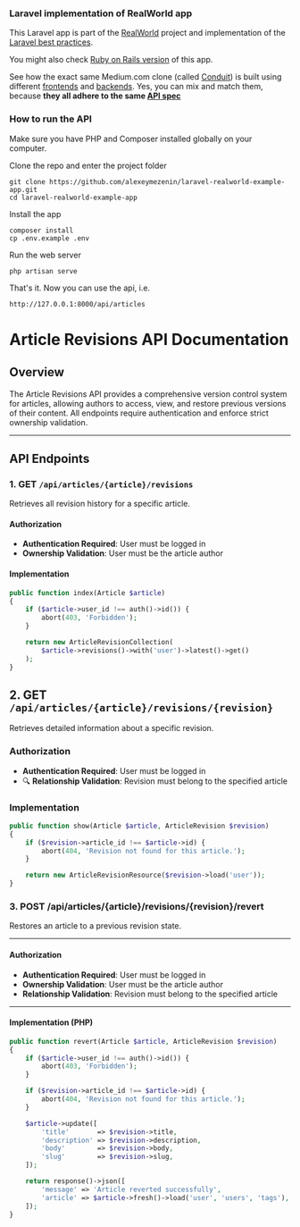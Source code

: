 ### Laravel implementation of RealWorld app

This Laravel app is part of the [RealWorld](https://github.com/gothinkster/realworld) project and implementation of the [Laravel best practices](https://github.com/alexeymezenin/laravel-best-practices).

You might also check [Ruby on Rails version](https://github.com/alexeymezenin/ruby-on-rails-realworld-example-app) of this app.

See how the exact same Medium.com clone (called [Conduit](https://demo.realworld.io)) is built using different [frontends](https://codebase.show/projects/realworld?category=frontend) and [backends](https://codebase.show/projects/realworld?category=backend). Yes, you can mix and match them, because **they all adhere to the same [API spec](https://gothinkster.github.io/realworld/docs/specs/backend-specs/introduction)**

### How to run the API

Make sure you have PHP and Composer installed globally on your computer.

Clone the repo and enter the project folder

```
git clone https://github.com/alexeymezenin/laravel-realworld-example-app.git
cd laravel-realworld-example-app
```

Install the app

```
composer install
cp .env.example .env
```

Run the web server

```
php artisan serve
```

That's it. Now you can use the api, i.e.

```
http://127.0.0.1:8000/api/articles
```


# Article Revisions API Documentation

## Overview

The Article Revisions API provides a comprehensive version control system for articles, allowing authors to access, view, and restore previous versions of their content. All endpoints require authentication and enforce strict ownership validation.

---

##  API Endpoints

### 1. GET `/api/articles/{article}/revisions`

Retrieves all revision history for a specific article.

#### Authorization
-  **Authentication Required**: User must be logged in
-  **Ownership Validation**: User must be the article author

#### Implementation
```php
public function index(Article $article)
{
    if ($article->user_id !== auth()->id()) {
        abort(403, 'Forbidden');
    }

    return new ArticleRevisionCollection(
        $article->revisions()->with('user')->latest()->get()
    );
}
```

## 2. GET `/api/articles/{article}/revisions/{revision}`

Retrieves detailed information about a specific revision.

### Authorization
-  **Authentication Required**: User must be logged in
- 🔍 **Relationship Validation**: Revision must belong to the specified article

### Implementation
```php
public function show(Article $article, ArticleRevision $revision)
{
    if ($revision->article_id !== $article->id) {
        abort(404, 'Revision not found for this article.');
    }

    return new ArticleRevisionResource($revision->load('user'));
}
```

### 3. POST /api/articles/{article}/revisions/{revision}/revert

Restores an article to a previous revision state.

---

####  Authorization
- **Authentication Required**: User must be logged in
-  **Ownership Validation**: User must be the article author
-  **Relationship Validation**: Revision must belong to the specified article

---

####  Implementation (PHP)
```php
public function revert(Article $article, ArticleRevision $revision)
{
    if ($article->user_id !== auth()->id()) {
        abort(403, 'Forbidden');
    }

    if ($revision->article_id !== $article->id) {
        abort(404, 'Revision not found for this article.');
    }

    $article->update([
        'title'       => $revision->title,
        'description' => $revision->description,
        'body'        => $revision->body,
        'slug'        => $revision->slug,
    ]);

    return response()->json([
        'message' => 'Article reverted successfully',
        'article' => $article->fresh()->load('user', 'users', 'tags'),
    ]);
}
```
